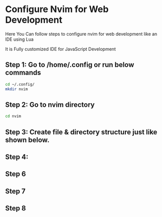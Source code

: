 # Configure Nvim for Web Development
Here You Can follow steps to configure nvim for web development like an IDE using Lua

It is Fully customized IDE for JavaScript Development

## Step 1: Go to /home/.config or run below commands
``` bash
cd ~/.config/
mkdir nvim
```

## Step 2: Go to nvim directory
``` bash
cd nvim
```
## Step 3: Create file & directory structure just like shown below.

## Step 4:
## Step 6
## Step 7
## Step 8
